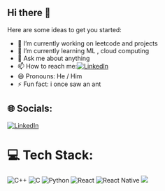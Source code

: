 ## Hi there 👋
Here are some ideas to get you started:
- 🔭 I’m currently working on leetcode and projects
- 🌱 I’m currently learning ML , cloud computing
- 💬 Ask me about anything
- 📫 How to reach me:[![LinkedIn](https://img.shields.io/badge/LinkedIn-%230077B5.svg?logo=linkedin&logoColor=white)](https://www.linkedin.com/in/atiladeoke/)
- 😄 Pronouns: He / Him
- ⚡ Fun fact: i once saw an ant
## 🌐 Socials:
[![LinkedIn](https://img.shields.io/badge/LinkedIn-%230077B5.svg?logo=linkedin&logoColor=white)](https://linkedin.com/in/https://www.linkedin.com/in/atiladeoke/) 
# 💻 Tech Stack:
![C++](https://img.shields.io/badge/c++-%2300599C.svg?style=for-the-badge&logo=c%2B%2B&logoColor=white) 
![C](https://img.shields.io/badge/c-%2300599C.svg?style=for-the-badge&logo=c&logoColor=white) 
![Python](https://img.shields.io/badge/python-3670A0?style=for-the-badge&logo=python&logoColor=ffdd54)
![React](https://img.shields.io/badge/react-%2320232a.svg?style=for-the-badge&logo=react&logoColor=%2361DAFB) 
![React Native](https://img.shields.io/badge/react_native-%2320232a.svg?style=for-the-badge&logo=react&logoColor=%2361DAFB) 
[![](https://visitcount.itsvg.in/api?id=atiladeokegab&icon=0&color=0)](https://visitcount.itsvg.in)

